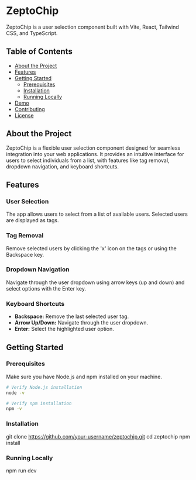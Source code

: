 # ZeptoChip

ZeptoChip is a user selection component built with Vite, React, Tailwind CSS, and TypeScript.

## Table of Contents

- [About the Project](#about-the-project)
- [Features](#features)
- [Getting Started](#getting-started)
  - [Prerequisites](#prerequisites)
  - [Installation](#installation)
  - [Running Locally](#running-locally)
- [Demo](#demo)
- [Contributing](#contributing)
- [License](#license)

## About the Project

ZeptoChip is a flexible user selection component designed for seamless integration into your web applications. It provides an intuitive interface for users to select individuals from a list, with features like tag removal, dropdown navigation, and keyboard shortcuts.

## Features

### User Selection

The app allows users to select from a list of available users. Selected users are displayed as tags.

### Tag Removal

Remove selected users by clicking the 'x' icon on the tags or using the Backspace key.

### Dropdown Navigation

Navigate through the user dropdown using arrow keys (up and down) and select options with the Enter key.

### Keyboard Shortcuts

- **Backspace:** Remove the last selected user tag.
- **Arrow Up/Down:** Navigate through the user dropdown.
- **Enter:** Select the highlighted user option.

## Getting Started

### Prerequisites

Make sure you have Node.js and npm installed on your machine.

```bash
# Verify Node.js installation
node -v

# Verify npm installation
npm -v
```
### Installation
git clone https://github.com/your-username/zeptochip.git
cd zeptochip
npm install

### Running Locally
npm run dev


